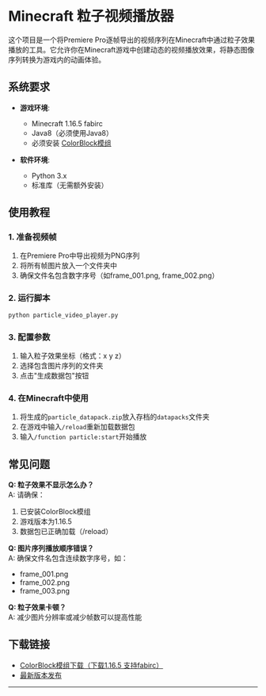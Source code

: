 # Minecraft 粒子视频播放器

这个项目是一个将Premiere Pro逐帧导出的视频序列在Minecraft中通过粒子效果播放的工具。它允许你在Minecraft游戏中创建动态的视频播放效果，将静态图像序列转换为游戏内的动画体验。

## 系统要求

- **游戏环境**:
  - Minecraft 1.16.5 fabirc
  - Java8（必须使用Java8）
  - 必须安装 [ColorBlock模组](https://pan.baidu.com/s/1pFi82Wx7vJ5bnQTE4p9cIA?pwd=f3jx)
  
- **软件环境**:
  - Python 3.x
  - 标准库（无需额外安装）

## 使用教程

### 1. 准备视频帧
1. 在Premiere Pro中导出视频为PNG序列
2. 将所有帧图片放入一个文件夹中
3. 确保文件名包含数字序号（如frame_001.png, frame_002.png）

### 2. 运行脚本
```bash
python particle_video_player.py
```

### 3. 配置参数
1. 输入粒子效果坐标（格式：x y z）
2. 选择包含图片序列的文件夹
3. 点击"生成数据包"按钮

### 4. 在Minecraft中使用
1. 将生成的`particle_datapack.zip`放入存档的`datapacks`文件夹
2. 在游戏中输入`/reload`重新加载数据包
3. 输入`/function particle:start`开始播放

## 常见问题

**Q: 粒子效果不显示怎么办？**  
A: 请确保：
1. 已安装ColorBlock模组
2. 游戏版本为1.16.5
3. 数据包已正确加载（/reload）

**Q: 图片序列播放顺序错误？**  
A: 确保文件名包含连续数字序号，如：
- frame_001.png
- frame_002.png
- frame_003.png

**Q: 粒子效果卡顿？**  
A: 减少图片分辨率或减少帧数可以提高性能

## 下载链接

- [ColorBlock模组下载（下载1.16.5 支持fabirc）](https://pan.baidu.com/s/1pFi82Wx7vJ5bnQTE4p9cIA?pwd=f3jx)
- [最新版本发布](https://github.com/xiyang12345/Minecraft-ParticleVideoPlayerDatapackGenerator/releases/tag/Minecraft)

---

